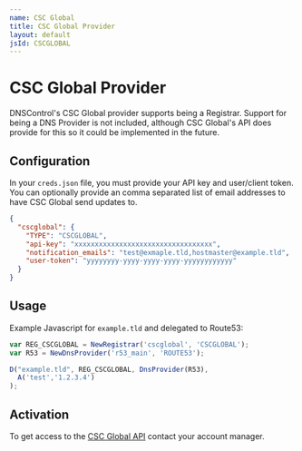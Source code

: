 ```yaml
---
name: CSC Global
title: CSC Global Provider
layout: default
jsId: CSCGLOBAL
---
```

# CSC Global Provider

DNSControl's CSC Global provider supports being a Registrar. Support for being a DNS Provider is not included, although CSC Global's API does provide for this so it could be implemented in the future.

## Configuration
In your `creds.json` file, you must provide your API key and user/client token. You can optionally provide an comma separated list of email addresses to have CSC Global send updates to.

```json
{
  "cscglobal": {
    "TYPE": "CSCGLOBAL",
    "api-key": "xxxxxxxxxxxxxxxxxxxxxxxxxxxxxxxxxx",
    "notification_emails": "test@exmaple.tld,hostmaster@example.tld",
    "user-token": "yyyyyyyy-yyyy-yyyy-yyyy-yyyyyyyyyyyy"
  }
}
```

## Usage
Example Javascript for `example.tld` and delegated to Route53:

```js
var REG_CSCGLOBAL = NewRegistrar('cscglobal', 'CSCGLOBAL');
var R53 = NewDnsProvider('r53_main', 'ROUTE53');

D("example.tld", REG_CSCGLOBAL, DnsProvider(R53),
  A('test','1.2.3.4')
);
```

## Activation
To get access to the [CSC Global API](https://www.cscglobal.com/cscglobal/docs/dbs/domainmanager/api-v2/) contact your account manager.
